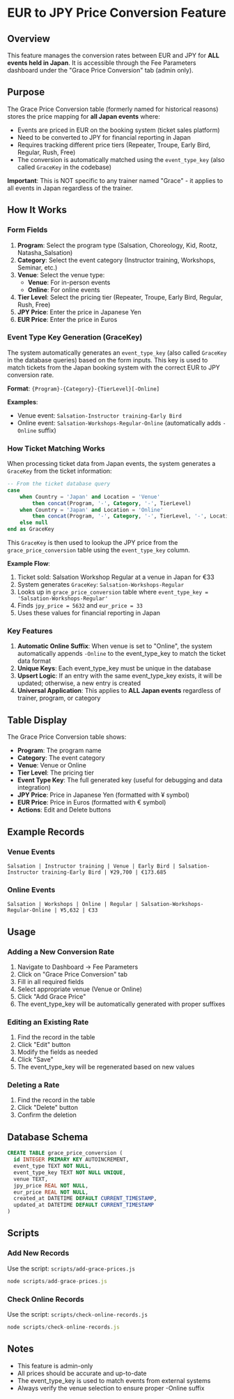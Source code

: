 # EUR to JPY Price Conversion Feature

## Overview
This feature manages the conversion rates between EUR and JPY for **ALL events held in Japan**. It is accessible through the Fee Parameters dashboard under the "Grace Price Conversion" tab (admin only).

## Purpose
The Grace Price Conversion table (formerly named for historical reasons) stores the price mapping for **all Japan events** where:
- Events are priced in EUR on the booking system (ticket sales platform)
- Need to be converted to JPY for financial reporting in Japan
- Requires tracking different price tiers (Repeater, Troupe, Early Bird, Regular, Rush, Free)
- The conversion is automatically matched using the `event_type_key` (also called `GraceKey` in the codebase)

**Important**: This is NOT specific to any trainer named "Grace" - it applies to all events in Japan regardless of the trainer.

## How It Works

### Form Fields
1. **Program**: Select the program type (Salsation, Choreology, Kid, Rootz, Natasha_Salsation)
2. **Category**: Select the event category (Instructor training, Workshops, Seminar, etc.)
3. **Venue**: Select the venue type:
   - **Venue**: For in-person events
   - **Online**: For online events
4. **Tier Level**: Select the pricing tier (Repeater, Troupe, Early Bird, Regular, Rush, Free)
5. **JPY Price**: Enter the price in Japanese Yen
6. **EUR Price**: Enter the price in Euros

### Event Type Key Generation (GraceKey)
The system automatically generates an `event_type_key` (also called `GraceKey` in the database queries) based on the form inputs. This key is used to match tickets from the Japan booking system with the correct EUR to JPY conversion rate.

**Format**: `{Program}-{Category}-{TierLevel}[-Online]`

**Examples**:
- Venue event: `Salsation-Instructor training-Early Bird`
- Online event: `Salsation-Workshops-Regular-Online` (automatically adds `-Online` suffix)

### How Ticket Matching Works

When processing ticket data from Japan events, the system generates a `GraceKey` from the ticket information:

```sql
-- From the ticket database query
case
    when Country = 'Japan' and Location = 'Venue' 
        then concat(Program, '-', Category, '-', TierLevel)
    when Country = 'Japan' and Location = 'Online' 
        then concat(Program, '-', Category, '-', TierLevel, '-', Location)
    else null
end as GraceKey
```

This `GraceKey` is then used to lookup the JPY price from the `grace_price_conversion` table using the `event_type_key` column.

**Example Flow**:
1. Ticket sold: Salsation Workshop Regular at a venue in Japan for €33
2. System generates `GraceKey`: `Salsation-Workshops-Regular`
3. Looks up in `grace_price_conversion` table where `event_type_key = 'Salsation-Workshops-Regular'`
4. Finds `jpy_price = 5632` and `eur_price = 33`
5. Uses these values for financial reporting in Japan

### Key Features
1. **Automatic Online Suffix**: When venue is set to "Online", the system automatically appends `-Online` to the event_type_key to match the ticket data format
2. **Unique Keys**: Each event_type_key must be unique in the database
3. **Upsert Logic**: If an entry with the same event_type_key exists, it will be updated; otherwise, a new entry is created
4. **Universal Application**: This applies to **ALL Japan events** regardless of trainer, program, or category

## Table Display
The Grace Price Conversion table shows:
- **Program**: The program name
- **Category**: The event category
- **Venue**: Venue or Online
- **Tier Level**: The pricing tier
- **Event Type Key**: The full generated key (useful for debugging and data integration)
- **JPY Price**: Price in Japanese Yen (formatted with ¥ symbol)
- **EUR Price**: Price in Euros (formatted with € symbol)
- **Actions**: Edit and Delete buttons

## Example Records

### Venue Events
```
Salsation | Instructor training | Venue | Early Bird | Salsation-Instructor training-Early Bird | ¥29,700 | €173.685
```

### Online Events
```
Salsation | Workshops | Online | Regular | Salsation-Workshops-Regular-Online | ¥5,632 | €33
```

## Usage

### Adding a New Conversion Rate
1. Navigate to Dashboard → Fee Parameters
2. Click on "Grace Price Conversion" tab
3. Fill in all required fields
4. Select appropriate venue (Venue or Online)
5. Click "Add Grace Price"
6. The event_type_key will be automatically generated with proper suffixes

### Editing an Existing Rate
1. Find the record in the table
2. Click "Edit" button
3. Modify the fields as needed
4. Click "Save"
5. The event_type_key will be regenerated based on new values

### Deleting a Rate
1. Find the record in the table
2. Click "Delete" button
3. Confirm the deletion

## Database Schema
```sql
CREATE TABLE grace_price_conversion (
  id INTEGER PRIMARY KEY AUTOINCREMENT,
  event_type TEXT NOT NULL,
  event_type_key TEXT NOT NULL UNIQUE,
  venue TEXT,
  jpy_price REAL NOT NULL,
  eur_price REAL NOT NULL,
  created_at DATETIME DEFAULT CURRENT_TIMESTAMP,
  updated_at DATETIME DEFAULT CURRENT_TIMESTAMP
)
```

## Scripts

### Add New Records
Use the script: `scripts/add-grace-prices.js`
```javascript
node scripts/add-grace-prices.js
```

### Check Online Records
Use the script: `scripts/check-online-records.js`
```javascript
node scripts/check-online-records.js
```

## Notes
- This feature is admin-only
- All prices should be accurate and up-to-date
- The event_type_key is used to match events from external systems
- Always verify the venue selection to ensure proper -Online suffix
